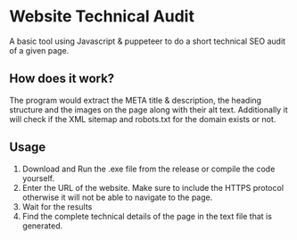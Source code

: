 # Website Technical Audit
A basic tool using Javascript & puppeteer to do a short technical SEO audit of a given page. 

## How does it work?

The program would extract the META title & description, the heading structure and the images on the page along with their alt text. Additionally it will check if the XML sitemap and robots.txt for the domain exists or not.

## Usage

1. Download and Run the .exe file from the release or compile the code yourself.
2. Enter the URL of the website. Make sure to include the HTTPS protocol otherwise it will not be able to navigate to the page.
3. Wait for the results
4. Find the complete technical details of the page in the text file that is generated.
